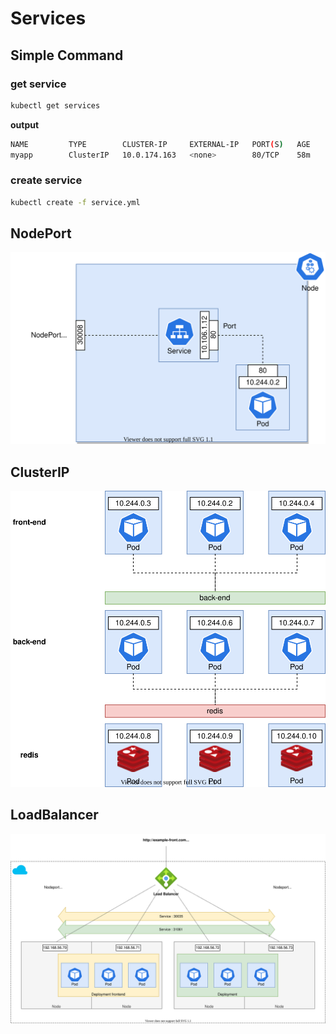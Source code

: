 # Services

## Simple Command

### get service

```bash
kubectl get services
```

**output**

```bash
NAME         TYPE        CLUSTER-IP     EXTERNAL-IP   PORT(S)   AGE
myapp        ClusterIP   10.0.174.163   <none>        80/TCP    58m
```

### create service

```bash
kubectl create -f service.yml
```

## NodePort

![NodePort diagram](NodePort.svg)

## ClusterIP

![NodePort diagram](ClusterIP.svg)

## LoadBalancer

![NodePort diagram](LoadBalancer.svg)
